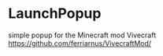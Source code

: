 # LaunchPopup
simple popup for the Minecraft mod Vivecraft https://github.com/ferriarnus/VivecraftMod/
